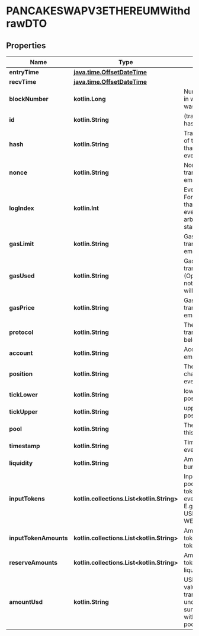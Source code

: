 
# PANCAKESWAPV3ETHEREUMWithdrawDTO

## Properties
Name | Type | Description | Notes
------------ | ------------- | ------------- | -------------
**entryTime** | [**java.time.OffsetDateTime**](java.time.OffsetDateTime.md) |  |  [optional]
**recvTime** | [**java.time.OffsetDateTime**](java.time.OffsetDateTime.md) |  |  [optional]
**blockNumber** | **kotlin.Long** | Number of block in which entity was recorded. |  [optional]
**id** | **kotlin.String** | (transaction hash)-(log index) |  [optional]
**hash** | **kotlin.String** | Transaction hash of the transaction that emitted this event |  [optional]
**nonce** | **kotlin.String** | Nonce of the transaction that emitted this event |  [optional]
**logIndex** | **kotlin.Int** | Event log index. For transactions that don&#39;t emit event, create arbitrary index starting from 0 |  [optional]
**gasLimit** | **kotlin.String** | Gas limit of the transaction that emitted this event |  [optional]
**gasUsed** | **kotlin.String** | Gas used in this transaction. (Optional because not every chain will support this) |  [optional]
**gasPrice** | **kotlin.String** | Gas price of the transaction that emitted this event |  [optional]
**protocol** | **kotlin.String** | The protocol this transaction belongs to |  [optional]
**account** | **kotlin.String** | Account that emitted this event |  [optional]
**position** | **kotlin.String** | The user position changed by this event |  [optional]
**tickLower** | **kotlin.String** | lower tick of position |  [optional]
**tickUpper** | **kotlin.String** | upper tick of position |  [optional]
**pool** | **kotlin.String** | The pool involving this event |  [optional]
**timestamp** | **kotlin.String** | Timestamp of this event |  [optional]
**liquidity** | **kotlin.String** | Amount of liquidity burned |  [optional]
**inputTokens** | **kotlin.collections.List&lt;kotlin.String&gt;** | Input tokens of the pool (not input tokens of the event/transaction). E.g. WETH and USDC from a WETH-USDC pool |  [optional]
**inputTokenAmounts** | **kotlin.collections.List&lt;kotlin.String&gt;** | Amount of input tokens in the token&#39;s native unit |  [optional]
**reserveAmounts** | **kotlin.collections.List&lt;kotlin.String&gt;** | Amount of input tokens in the liquidity pool |  [optional]
**amountUsd** | **kotlin.String** | USD-normalized value of the transaction of the underlying (e.g. sum of tokens withdrawn from a pool) |  [optional]



